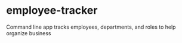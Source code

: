 # employee-tracker
Command line app tracks employees, departments, and roles to help organize business
